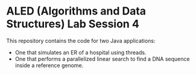 # ALED (Algorithms and Data Structures) Lab Session 4

This repository contains the code for two Java applications:

- One that simulates an ER of a hospital using threads.
- One that performs a parallelized linear search to find a DNA sequence inside a reference genome.